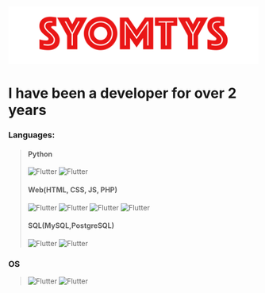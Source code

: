 ![Syomtys](https://github.com/Syomtys/Syomtys/blob/main/logo.png)


# I have been a developer for over 2 years

### Languages:
> #### Python
> ![Flutter](https://img.shields.io/badge/-PyCharm-ededed?style=for-the-badge&logo=PyCharm&logoColor=121212)
> ![Flutter](https://img.shields.io/badge/-Python-ededed?style=for-the-badge&logo=python&logoColor=121212)
>
> #### Web(HTML, CSS, JS, PHP)
> ![Flutter](https://img.shields.io/badge/-HTML-ededed?style=for-the-badge&logo=HTML5&logoColor=121212)
> ![Flutter](https://img.shields.io/badge/-CSS-ededed?style=for-the-badge&logo=CSS3&logoColor=121212)
> ![Flutter](https://img.shields.io/badge/-JavaScript-ededed?style=for-the-badge&logo=JavaScript&logoColor=121212)
> ![Flutter](https://img.shields.io/badge/-PHP-ededed?style=for-the-badge&logo=PHP&logoColor=121212)
> 
> #### SQL(MySQL,PostgreSQL)
> ![Flutter](https://img.shields.io/badge/-MySQL-ededed?style=for-the-badge&logo=MySQL&logoColor=121212)
> ![Flutter](https://img.shields.io/badge/-PostgreSQL-ededed?style=for-the-badge&logo=PostgreSQL&logoColor=121212)

### OS 
> ![Flutter](https://img.shields.io/badge/-macOS-ededed?style=for-the-badge&logo=macOS&logoColor=121212)
> ![Flutter](https://img.shields.io/badge/-Windows-ededed?style=for-the-badge&logo=Windows&logoColor=121212)



